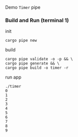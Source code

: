 Demo `Timer` pipe
### Build and Run (terminal 1)
init
```
cargo pipe new
```
build
```
cargo pipe validate -o -p && \
cargo pipe generate && \
cargo pipe build -o timer -r
```
run app
```
./timer
0
1
2
3
4
5
6
7
8
9
```
